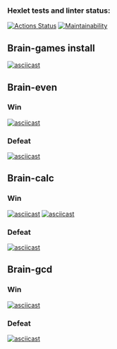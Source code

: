 ### Hexlet tests and linter status:
[![Actions Status](https://github.com/greenkerokero/python-project-49/actions/workflows/hexlet-check.yml/badge.svg)](https://github.com/greenkerokero/python-project-49/actions)
[![Maintainability](https://api.codeclimate.com/v1/badges/0cd1e22c7f34f2e91597/maintainability)](https://codeclimate.com/github/greenkerokero/python-project-49/maintainability)

## Brain-games install
[![asciicast](https://asciinema.org/a/LxqUBzA7WAKsyXcR4aamNo96h.svg)](https://asciinema.org/a/LxqUBzA7WAKsyXcR4aamNo96h)


## Brain-even 
### Win
[![asciicast](https://asciinema.org/a/ujlMWelPHdigqYutGxsS4f6ra.svg)](https://asciinema.org/a/ujlMWelPHdigqYutGxsS4f6ra)

### Defeat
[![asciicast](https://asciinema.org/a/DIQGoPSMgjkhu03FteayZnqec.svg)](https://asciinema.org/a/DIQGoPSMgjkhu03FteayZnqec)


## Brain-calc
### Win
[![asciicast](https://asciinema.org/a/0NWJZePJ814cjX7L8UqRrVoTb.svg)](https://asciinema.org/a/0NWJZePJ814cjX7L8UqRrVoTb)
[![asciicast](https://asciinema.org/a/BU8OVwI8j1ID23oGHxsjs5pXu.svg)](https://asciinema.org/a/BU8OVwI8j1ID23oGHxsjs5pXu)

### Defeat
[![asciicast](https://asciinema.org/a/NifmrxqrW4MpGZ7cZSq1nXUFO.svg)](https://asciinema.org/a/NifmrxqrW4MpGZ7cZSq1nXUFO)


## Brain-gcd
### Win
[![asciicast](https://asciinema.org/a/loqe2aQIYtCCKe7atpGTmZHgq.svg)](https://asciinema.org/a/loqe2aQIYtCCKe7atpGTmZHgq)

### Defeat
[![asciicast](https://asciinema.org/a/P2449darIKaSfUE2aKsBbbQKI.svg)](https://asciinema.org/a/P2449darIKaSfUE2aKsBbbQKI)
